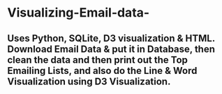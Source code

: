 # Visualizing-Email-data-

## Uses Python, SQLite, D3 visualization &amp; HTML. Download Email Data &amp; put it in Database, then clean the data and then print out the Top Emailing Lists, and also do the Line &amp; Word Visualization using D3 Visualization.

